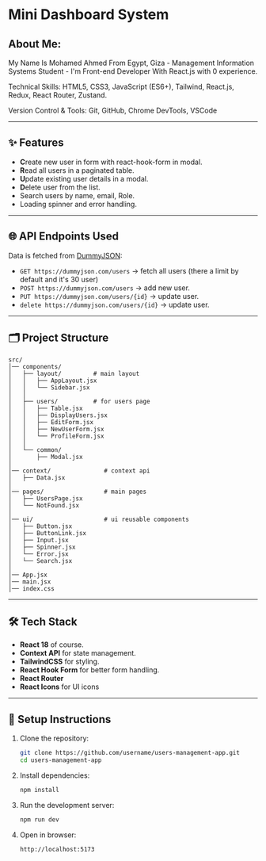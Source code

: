 # Mini Dashboard System

## About Me:

My Name Is Mohamed Ahmed From Egypt, Giza - Management Information Systems Student - I'm Front-end Developer With React.js with 0 experience.

Technical Skills: HTML5, CSS3, JavaScript (ES6+), Tailwind, React.js, Redux, React Router, Zustand.

Version Control & Tools: Git, GitHub, Chrome DevTools, VSCode

---

## ✨ Features

- **C**reate new user in form with react-hook-form in modal.
- **R**ead all users in a paginated table.
- **U**pdate existing user details in a modal.
- **D**elete user from the list.
- Search users by name, email, Role.
- Loading spinner and error handling.

---

## 🌐 API Endpoints Used

Data is fetched from [DummyJSON](https://dummyjson.com/):

- `GET https://dummyjson.com/users` → fetch all users (there a limit by default and it's 30 user)
- `POST https://dummyjson.com/users` → add new user.
- `PUT https://dummyjson.com/users/{id}` → update user.
- `delete https://dummyjson.com/users/{id}` → update user.

---

## 🗂️ Project Structure

```
src/
│── components/
│   ├── layout/         # main layout
│   │   ├── AppLayout.jsx
│   │   └── Sidebar.jsx
│   │
│   ├── users/          # for users page
│   │   ├── Table.jsx
│   │   ├── DisplayUsers.jsx
│   │   ├── EditForm.jsx
│   │   ├── NewUserForm.jsx
│   │   └── ProfileForm.jsx
│   │
│   └── common/
│       ├── Modal.jsx
│
│── context/               # context api
│   ├── Data.jsx
│
│── pages/                 # main pages
│   ├── UsersPage.jsx
│   └── NotFound.jsx
│
│── ui/                    # ui reusable components
│   ├── Button.jsx
│   ├── ButtonLink.jsx
│   ├── Input.jsx
│   ├── Spinner.jsx
│   └── Error.jsx
│   └── Search.jsx
│
│── App.jsx
│── main.jsx
│── index.css
```

---

## 🛠️ Tech Stack

- **React 18** of course.
- **Context API** for state management.
- **TailwindCSS** for styling.
- **React Hook Form** for better form handling.
- **React Router**
- **React Icons** for UI icons

---

## 🚀 Setup Instructions

1.  Clone the repository:

    ```bash
    git clone https://github.com/username/users-management-app.git
    cd users-management-app
    ```

2.  Install dependencies:

    ```bash
    npm install
    ```

3.  Run the development server:

    ```bash
    npm run dev
    ```

4.  Open in browser:

        http://localhost:5173
